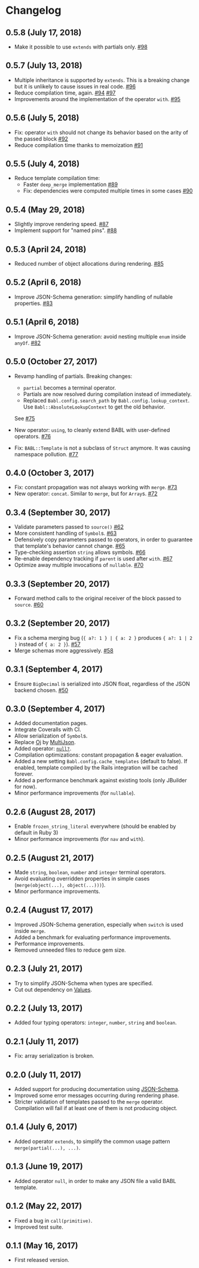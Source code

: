 # Changelog

## 0.5.8 (July 17, 2018)
- Make it possible to use `extends` with partials only. [#98](https://github.com/getbannerman/babl/pull/98)

## 0.5.7 (July 13, 2018)
- Multiple inheritance is supported by `extends`. This is a breaking change but it is unlikely to cause issues in real code. [#96](https://github.com/getbannerman/babl/pull/96)
- Reduce compilation time, again. [#94](https://github.com/getbannerman/babl/pull/94) [#97](https://github.com/getbannerman/babl/pull/97)
- Improvements around the implementation of the operator `with`. [#95](https://github.com/getbannerman/babl/pull/95)

## 0.5.6 (July 5, 2018)
- Fix: operator `with` should not change its behavior based on the arity of the passed block [#92](https://github.com/getbannerman/babl/pull/92)
- Reduce compilation time thanks to memoization [#91](https://github.com/getbannerman/babl/pull/91)

## 0.5.5 (July 4, 2018)
- Reduce template compilation time:
  - Faster `deep_merge` implementation [#89](https://github.com/getbannerman/babl/pull/89)
  - Fix: dependencies were computed multiple times in some cases [#90](https://github.com/getbannerman/babl/pull/90)

## 0.5.4 (May 29, 2018)
- Slightly improve rendering speed. [#87](https://github.com/getbannerman/babl/pull/87)
- Implement support for "named pins". [#88](https://github.com/getbannerman/babl/pull/88)

## 0.5.3 (April 24, 2018)
- Reduced number of object allocations during rendering. [#85](https://github.com/getbannerman/babl/pull/85)

## 0.5.2 (April 6, 2018)
- Improve JSON-Schema generation: simplify handling of nullable properties. [#83](https://github.com/getbannerman/babl/pull/83)

## 0.5.1 (April 6, 2018)
- Improve JSON-Schema generation: avoid nesting multiple `enum` inside `anyOf`. [#82](https://github.com/getbannerman/babl/pull/82)

## 0.5.0 (October 27, 2017)
- Revamp handling of partials. Breaking changes:
    - `partial` becomes a terminal operator.
    - Partials are now resolved during compilation instead of immediately.
    - Replaced `Babl.config.search_path` by `Babl.config.lookup_context`. Use `Babl::AbsoluteLookupContext`
    to get the old behavior.

    See [#75](https://github.com/getbannerman/babl/pull/75)

- New operator: `using`, to cleanly extend BABL with user-defined operators. [#76](https://github.com/getbannerman/babl/pull/76)
- Fix: `BABL::Template` is not a subclass of `Struct` anymore. It was causing namespace pollution. [#77](https://github.com/getbannerman/babl/pull/77)

## 0.4.0 (October 3, 2017)
- Fix: constant propagation was not always working with `merge`. [#73](https://github.com/getbannerman/babl/pull/73)
- New operator: `concat`. Similar to `merge`, but for `Array`s. [#72](https://github.com/getbannerman/babl/pull/72)

## 0.3.4 (September 30, 2017)
- Validate parameters passed to `source()` [#62](https://github.com/getbannerman/babl/pull/62)
- More consistent handling of `Symbol`s. [#63](https://github.com/getbannerman/babl/pull/63)
- Defensively copy parameters passed to operators, in order to guarantee that template's behavior cannot change. [#65](https://github.com/getbannerman/babl/pull/65)
- Type-checking assertion `string` allows symbols. [#66](https://github.com/getbannerman/babl/pull/66)
- Re-enable dependency tracking if `parent` is used after `with`. [#67](https://github.com/getbannerman/babl/pull/67)
- Optimize away multiple invocations of `nullable`. [#70](https://github.com/getbannerman/babl/pull/70)

## 0.3.3 (September 20, 2017)
- Forward method calls to the original receiver of the block passed to `source`. [#60](https://github.com/getbannerman/babl/pull/60)

## 0.3.2 (September 20, 2017)
- Fix a schema merging bug (`{ a?: 1 } | { a: 2 }` produces `{ a?: 1 | 2 }`  instead of `{ a: 2 }`). [#57](https://github.com/getbannerman/babl/pull/57)
- Merge schemas more aggressively. [#58](https://github.com/getbannerman/babl/pull/58)

## 0.3.1 (September 4, 2017)
- Ensure `BigDecimal` is serialized into JSON float, regardless of the JSON backend chosen. [#50](https://github.com/getbannerman/babl/pull/50)

## 0.3.0 (September 4, 2017)
- Added documentation pages.
- Integrate Coveralls with CI.
- Allow serialization of `Symbol`s.
- Replace [Oj](https://github.com/ohler55/oj) by [MultiJson](https://github.com/intridea/multi_json).
- Added operator: [`null?`](pages/operators.md#is_null).
- Compilation optimizations: constant propagation & eager evaluation.
- Added a new setting `Babl.config.cache_templates` (default to false). If enabled, template compiled by the Rails integration will be cached forever.
- Added a performance benchmark against existing tools (only JBuilder for now).
- Minor performance improvements (for `nullable`).

## 0.2.6 (August 28, 2017)
- Enable `frozen_string_literal` everywhere (should be enabled by default in Ruby 3)
- Minor performance improvements (for `nav` and `with`).

## 0.2.5 (August 21, 2017)
- Made `string`, `boolean`, `number` and `integer` terminal operators.
- Avoid evaluating overridden properties in simple cases (`merge(object(...), object(...)))`).
- Minor performance improvements.

## 0.2.4 (August 17, 2017)
- Improved JSON-Schema generation, especially when `switch` is used inside `merge`.
- Added a benchmark for evaluating performance improvements.
- Performance improvements.
- Removed unneeded files to reduce gem size.

## 0.2.3 (July 21, 2017)
- Try to simplify JSON-Schema when types are specified.
- Cut out dependency on [Values](https://github.com/tcrayford/Values).

## 0.2.2 (July 13, 2017)

- Added four typing operators: `integer`, `number`, `string` and `boolean`.

## 0.2.1 (July 11, 2017)

- Fix: array serialization is broken.

## 0.2.0 (July 11, 2017)

- Added support for producing documentation using [JSON-Schema](http://json-schema.org/).
- Improved some error messages occurring during rendering phase.
- Stricter validation of templates passed to the `merge` operator. Compilation will fail if at least one of them is not producing object.

## 0.1.4 (July 6, 2017)

- Added operator `extends`, to simplify the common usage pattern `merge(partial(...), ...)`.

## 0.1.3 (June 19, 2017)

- Added operator `null`, in order to make any JSON file a valid BABL template.

## 0.1.2 (May 22, 2017)

- Fixed a bug in `call(primitive)`.
- Improved test suite.

## 0.1.1 (May 16, 2017)

- First released version.
